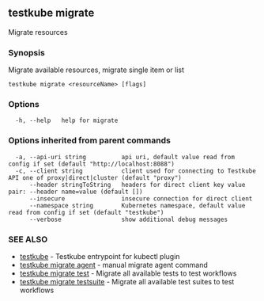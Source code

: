 
<head>
  <meta name="og:type" content="reference-doc" />
</head>

## testkube migrate

Migrate resources

### Synopsis

Migrate available resources, migrate single item or list

```
testkube migrate <resourceName> [flags]
```

### Options

```
  -h, --help   help for migrate
```

### Options inherited from parent commands

```
  -a, --api-uri string          api uri, default value read from config if set (default "http://localhost:8088")
  -c, --client string           client used for connecting to Testkube API one of proxy|direct|cluster (default "proxy")
      --header stringToString   headers for direct client key value pair: --header name=value (default [])
      --insecure                insecure connection for direct client
      --namespace string        Kubernetes namespace, default value read from config if set (default "testkube")
      --verbose                 show additional debug messages
```

### SEE ALSO

* [testkube](testkube.md)	 - Testkube entrypoint for kubectl plugin
* [testkube migrate agent](testkube_migrate_agent.md)	 - manual migrate agent command
* [testkube migrate test](testkube_migrate_test.md)	 - Migrate all available tests to test workflows
* [testkube migrate testsuite](testkube_migrate_testsuite.md)	 - Migrate all available test suites to test workflows

